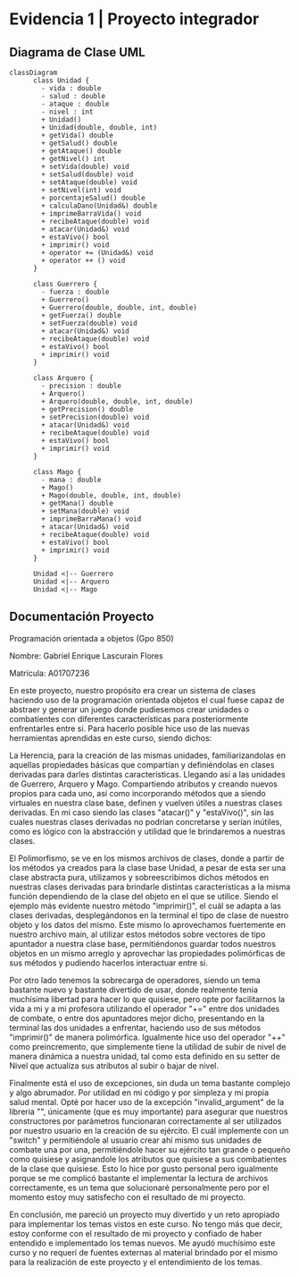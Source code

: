 # Evidencia 1 | Proyecto integrador 

## Diagrama de Clase UML

```mermaid
classDiagram
      class Unidad {
        - vida : double
        - salud : double
        - ataque : double
        - nivel : int
        + Unidad()
        + Unidad(double, double, int)
        + getVida() double
        + getSalud() double
        + getAtaque() double
        + getNivel() int
        + setVida(double) void
        + setSalud(double) void
        + setAtaque(double) void
        + setNivel(int) void
        + porcentajeSalud() double
        + calculaDano(Unidad&) double
        + imprimeBarraVida() void
        + recibeAtaque(double) void
        + atacar(Unidad&) void
        + estaVivo() bool
        + imprimir() void
        + operator += (Unidad&) void
        + operator ++ () void
      }

      class Guerrero {
        - fuerza : double
        + Guerrero()
        + Guerrero(double, double, int, double)
        + getFuerza() double
        + setFuerza(double) void
        + atacar(Unidad&) void
        + recibeAtaque(double) void
        + estaVivo() bool
        + imprimir() void
      }

      class Arquero {
        - precision : double
        + Arquero()
        + Arquero(double, double, int, double)
        + getPrecision() double
        + setPrecision(double) void
        + atacar(Unidad&) void
        + recibeAtaque(double) void
        + estaVivo() bool
        + imprimir() void
      }

      class Mago {
        - mana : double
        + Mago()
        + Mago(double, double, int, double)
        + getMana() double
        + setMana(double) void
        + imprimeBarraMana() void
        + atacar(Unidad&) void
        + recibeAtaque(double) void
        + estaVivo() bool
        + imprimir() void
      }

      Unidad <|-- Guerrero
      Unidad <|-- Arquero
      Unidad <|-- Mago

```

## Documentación Proyecto
Programación orientada a objetos (Gpo 850)

Nombre: Gabriel Enrique Lascurain Flores

Matrícula: A01707236


En este proyecto, nuestro propósito era crear un sistema de clases haciendo uso de la programación orientada objetos
el cual fuese capaz de abstraer y generar un juego donde  pudiesemos crear unidades o combatientes con diferentes
características para posteriormente enfrentarles entre si. Para hacerlo posible hice uso de las nuevas herramientas
aprendidas en este curso, siendo dichos:

La Herencia, para la creación de las mismas unidades, familiarizandolas en aquellas propiedades básicas que compartían y
definiéndolas en clases derivadas para darles distintas características. Llegando así a las unidades de Guerrero, Arquero
y Mago. Compartiendo atributos y creando nuevos propios para cada uno, así como incorporando métodos que a siendo
virtuales en nuestra clase base, definen y vuelven útiles a nuestras clases derivadas. En mi caso siendo las clases
"atacar()" y "estaVivo()", sin las cuales nuestras clases derivadas no podrían concretarse y serían inútiles, como
es lógico con la abstracción y utilidad que le brindaremos a nuestras clases.

El Polimorfismo, se ve en los mismos archivos de clases, donde a partir de los métodos ya creados para la clase base Unidad,
a pesar de esta ser una clase abstracta pura, utilizamos y sobreescribimos dichos métodos en nuestras clases derivadas
para brindarle distintas características a la misma función dependiendo de la clase del objeto en el que se utilice. Siendo
el ejemplo más evidente nuestro método "imprimir()", el cuál se adapta a las clases derivadas, desplegándonos en la terminal
el tipo de clase de nuestro objeto y los datos del mismo. Este mismo lo aprovechamos fuertemente en nuestro archivo main, al
utilizar estos métodos sobre vectores de tipo apuntador a nuestra clase base, permitiéndonos guardar todos nuestros objetos
en un mismo arreglo y aprovechar las propiedades polimórficas de sus métodos y pudiendo hacerlos interactuar entre si.

Por otro lado tenemos la sobrecarga de operadores, siendo un tema bastante nuevo y bastante divertido de usar, donde
realmente tenía muchísima libertad para hacer lo que quisiese, pero opte por facilitarnos la vida a mi y a mi profesora
utilizando el operador "+=" entre dos unidades de combate, o entre dos apuntadores mejor dicho, presentando en la terminal las dos unidades a enfrentar, haciendo uso de sus métodos "imprimir()" de manera polimórfica. Igualmente hice uso del operador "++" como preincremento, que simplemente tiene la utilidad de subir de nivel de manera dinámica a nuestra unidad, tal como esta definido en su setter de Nivel que actualiza sus atributos al subir o bajar de nivel.

Finalmente está el uso de excepciones, sin duda un tema bastante complejo y algo abrumador. Por utilidad en mi código y por simpleza y mi propia salud mental. Opté por hacer uso de la excepción "invalid_argument" de la libreria "<stdexcept>", únicamente (que es muy importante) para asegurar que nuestros constructores por parámetros funcionaran correctamente al ser utilizados por nuestro usuario en la creación de su ejército. El cuál implemente con un "switch" y permitiéndole al usuario crear ahí mismo sus unidades de combate una por una, permitiéndole hacer su ejército tan grande o pequeño como quisiese y asignandole los atributos que quisiese a sus combatientes de la clase que quisiese. Esto lo hice por gusto personal pero igualmente porque se me complicó bastante el implementar la lectura de archivos correctamente, es un tema que solucionaré personalmente pero por el momento estoy muy satisfecho con el resultado de mi proyecto.

En conclusión, me pareció un proyecto muy divertido y un reto apropiado para implementar los temas vistos en este curso. No tengo más que decir, estoy conforme con el resultado de mi proyecto y confiado de haber entendido e implementado los temas nuevos. Me ayudó muchísimo este curso y no requerí de fuentes externas al material brindado por el mismo para la realización de este proyecto y el entendimiento de los temas.

